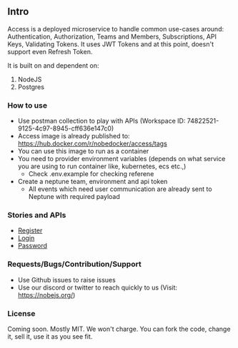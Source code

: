 ## Intro

Access is a deployed microservice to handle common use-cases around: Authentication, Authorization, Teams and Members, Subscriptions, API Keys, Validating Tokens. It uses JWT Tokens and at this point, doesn't support even Refresh Token.

It is built on and dependent on:

1. NodeJS
2. Postgres

### How to use

- Use postman collection to play with APIs (Workspace ID: 74822521-9125-4c97-8945-cff636e147c0)
- Access image is already published to: https://hub.docker.com/r/nobedocker/access/tags
- You can use this image to run as a container
- You need to provider environment variables (depends on what service you are using to run container like, kubernetes, ecs etc.,)
  - Check .env.example for checking referene
- Create a neptune team, environment and api token
  - All events which need user communication are already sent to Neptune with required payload

### Stories and APIs

- [Register](_docs/Register.md)
- [Login](_docs/Login.md)
- [Password](_docs/Password.md)

### Requests/Bugs/Contribution/Support

- Use Github issues to raise issues
- Use our discord or twitter to reach quickly to us (Visit: https://nobejs.org/)

### License

Coming soon. Mostly MIT. We won't charge. You can fork the code, change it, sell it, use it as you see fit.
